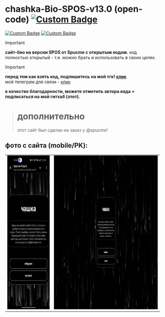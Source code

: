 # chashka-Bio-SPOS-v13.0 (open-code) [![Custom Badge](https://img.shields.io/badge/SPOS-opencode-green.svg)](https://spucme.ru)

[![Custom Badge](https://img.shields.io/badge/SPOS-v.13.0-red.svg)](https://github.com/spucme/Spucme-Bio-SPOS-v13.0-open-code-)
[![Custom Badge](https://img.shields.io/badge/made-Spucme-purple.svg)](https://t.me/spucme)


> [!IMPORTANT]
> <b align="center">сайт-био на версии SPOS от Spucme с открытым кодом.</b> код полностью открытый - т.е. можно брать и использовать в своих целях.

> [!IMPORTANT]
> <b align="center">перед тем как взять код, подпишитесь на мой тгк! <a href="https://t.me/two_koders">клик</a></b> <br>
> мой телеграм для связи - <a href="https://t.me/spucme">клик</a>

<b text-align="center"> в качестве благодарности, можете отметить автора кода + подписаться на мой гитхаб (этот).</b>

> # дополнительно
> этот сайт был сделан на заказ у @spucme!


## фото с сайта (mobile/PK):

<p align="center">
<table>
  <tr>
    <td>
      <img
src="./photos/photo (mobile).jpg"
        height="500"
    />
    </td>
    <td>
      <img
        width="550px"
        src="./photos/photo (PK).jpg"
        height="500"
      />
    </td>
  </tr>
</table>
</p>
